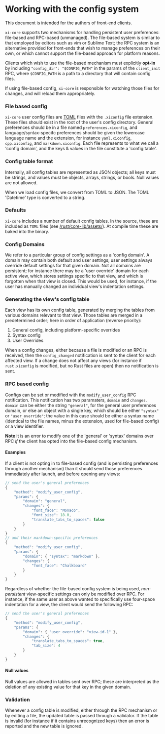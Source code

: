 # Working with the config system

This document is intended for the authors of front-end clients.

`xi-core` supports two mechanisms for handling persistent user preferences:
file-based and RPC-based (unmanaged). The file-based system is similar to that employed by
editors such as vim or Sublime Text; the RPC system is an alternative provided
for front-ends that wish to manage preferences on their own, or which cannot
support the file-based approach for platform reasons.

Clients which wish to use the file-based mechanism must explicitly **opt-in** by
including `"config_dir": "$CONFIG_PATH"` in the params of the `client_init` RPC,
where `$CONFIG_PATH` is a path to a directory that will contain config files.

If using file-based config, `xi-core` is responsible for watching those files
for changes, and will reload them appropriately.

### File based config

`xi-core` user config files are [TOML](https://github.com/toml-lang/toml) files with
the `.xiconfig` file extension. These files should exist in the root of the
user's config directory. General preferences should be in a file named
`preferences.xiconfig`, and language/syntax-specifc preferences should be given
the lowercase language name and the extension, for instance `yaml.xiconfig`,
`cpp.xiconfig`, and `markdown.xiconfig`. Each file represents to what we call
a 'config domain', and the keys & values in the file constitute a 'config
table'.

### Config table format

Internally, all config tables are represented as JSON objects; all keys must be
strings, and values must be objects, arrays, strings, or bools. Null values are
not allowed.

When we load config files, we convert from TOML to JSON. The TOML 'Datetime'
type is converted to a string.

### Defaults

`xi-core` includes a number of default config tables. In the source, these are
included as `TOML` files (see
[/rust/core-lib/assets/](https://github.com/google/xi-editor/blob/master/rust/core-lib/assets/)).
At compile time these are baked into the binary.


### Config Domains

We refer to a particular group of config settings as a 'config domain'. A domain
may contain both default and user settings; user settings always override
default settings for that given domain. Not all domains are persistent; for
instance there may be a 'user override' domain for each active view, which
stores settings specific to that view, and which is forgotten when that view
is closed. This would be used, for instance, if the user has manually changed
an individual view's indentation settings.

### Generating the view's config table

Each view has its own config table, generated by merging the tables from various
domains relevant to that view. Those tables are merged in a predetermined order;
here in order of application (reverse priority):

1. General config, including platform-specific overrides
2. Syntax config
3. User Overrides

When a config changes, either because a file is modified or an RPC is received,
then the `config_changed` notification is sent to the client for each affected
view. If a change does not affect any views (for instance if `rust.xiconfig` is
modified, but no Rust files are open) then no notification is sent.


### RPC based config

Configs can be set or modified with the `modify_user_config` RPC notification.
This notification has two paramaters, `domain` and `changes`. `domain` can be
either the string `"general"`, for the general user preferences domain, or else
an object with a single key, which should be either `"syntax"` or
`"user_override"`; the value in this case should be either a syntax name
(identical to the file names, minus the extension, used for file-based config)
or a view identifier.

**Note** it is an error to modify one of the 'general' or 'syntax' domains over
RPC _if_ the client has opted into the file-based config mechanism.

#### Examples

If a client is not opting in to file-based config (and is persisting
preferences through another mechanism) than it should send those
preferences immediately after launch, and before opening any views:

```js
// send the user's general preferences
{
    "method": "modify_user_config",
    "params": {
        "domain": "general",
        "changes": {
            "font_face": "Monaco",
            "font_size": 18.0,
            "translate_tabs_to_spaces": false
        }
    }
}
// and their markdown-specific preferences
{
    "method": "modify_user_config",
    "params": {
        "domain": { "syntax": "markdown" },
        "changes": {
            "font_face": "Chalkboard"
        }
    }
}
```

Regardless of whether the file-based config system is being used,
_non-persistent_ view-specific settings can only be modified over RPC. For
instance, if the same user as above wanted to specifically use four-space
indentation for a view, the client would send the following RPC:

```js
// send the user's general preferences
{
    "method": "modify_user_config",
    "params": {
        "domain": { "user_override": "view-id-1" },
        "changes": {
            "translate_tabs_to_spaces": true,
            "tab_size": 4
        }
    }
}
```

#### Null values

Null values are allowed in tables sent over RPC; these are interpreted as the
deletion of any existing value for that key in the given domain.

### Validation

Whenever a config table is modified, either through the RPC mechanism or by
editing a file, the updated table is passed through a validator. If the table is
invalid (for instance if it contains unrecognized keys) then an error is
reported and the new table is ignored.


